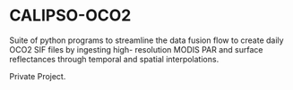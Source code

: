 # CALIPSO-OCO2
Suite of python programs to streamline the data fusion flow to create daily OCO2 SIF files by ingesting high- resolution MODIS PAR and surface reflectances through temporal and spatial interpolations. 

Private Project.

